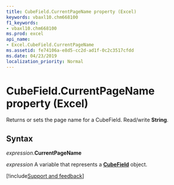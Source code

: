 ```yaml
---
title: CubeField.CurrentPageName property (Excel)
keywords: vbaxl10.chm668100
f1_keywords:
- vbaxl10.chm668100
ms.prod: excel
api_name:
- Excel.CubeField.CurrentPageName
ms.assetid: fe74106a-e8d5-cc2d-ad1f-0c2c3517cfdd
ms.date: 04/23/2019
localization_priority: Normal
---
```



# CubeField.CurrentPageName property (Excel)

Returns or sets the page name for a CubeField. Read/write **String**.


## Syntax

_expression_.**CurrentPageName**

_expression_ A variable that represents a **[CubeField](Excel.CubeField.md)** object.




[!include[Support and feedback](~/includes/feedback-boilerplate.md)]